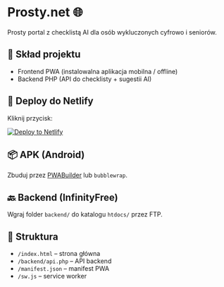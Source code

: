 # Prosty.net 🌐

Prosty portal z checklistą AI dla osób wykluczonych cyfrowo i seniorów.

## 🔧 Skład projektu
- Frontend PWA (instalowalna aplikacja mobilna / offline)
- Backend PHP (API do checklisty + sugestii AI)

## 🚀 Deploy do Netlify
Kliknij przycisk:

[![Deploy to Netlify](https://www.netlify.com/img/deploy/button.svg)](https://app.netlify.com/start)

## 📦 APK (Android)
Zbuduj przez [PWABuilder](https://pwabuilder.com) lub `bubblewrap`.

## 🔙 Backend (InfinityFree)
Wgraj folder `backend/` do katalogu `htdocs/` przez FTP.

## 📁 Struktura
- `/index.html` – strona główna
- `/backend/api.php` – API backend
- `/manifest.json` – manifest PWA
- `/sw.js` – service worker
